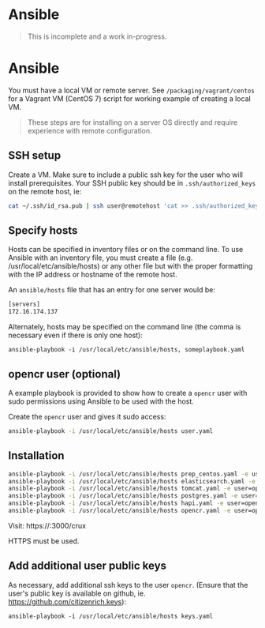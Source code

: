 # Ansible

> This is incomplete and a work in-progress.

# Ansible

You must have a local VM or remote server. See `/packaging/vagrant/centos` for a Vagrant VM (CentOS 7) script for working example of creating a local VM.

> These steps are for installing on a server OS directly and require experience with remote configuration.

## SSH setup

Create a VM. Make sure to include a public ssh key for the user who will install prerequisites. Your SSH public key should be in `.ssh/authorized_keys` on the remote host, ie:
```sh
cat ~/.ssh/id_rsa.pub | ssh user@remotehost 'cat >> .ssh/authorized_keys'
```

## Specify hosts

Hosts can be specified in inventory files or on the command line. To use Ansible with an inventory file, you must create a file (e.g. /usr/local/etc/ansible/hosts) or any other file but with the proper formatting with the IP address or hostname of the remote host. 

An `ansible/hosts` file that has an entry for one server would be:
```sh
[servers]
172.16.174.137
```

Alternately, hosts may be specified on the command line (the comma is necessary even if there is only one host):
```
ansible-playbook -i /usr/local/etc/ansible/hosts, someplaybook.yaml
```

## opencr user (optional)

A example playbook is provided to show how to create a `opencr` user with sudo permissions using Ansible to be used with the host. 

Create the `opencr` user and gives it sudo access:
```sh
ansible-playbook -i /usr/local/etc/ansible/hosts user.yaml
```

## Installation

```sh 
ansible-playbook -i /usr/local/etc/ansible/hosts prep_centos.yaml -e user=opencr
ansible-playbook -i /usr/local/etc/ansible/hosts elasticsearch.yaml -e user=opencr
ansible-playbook -i /usr/local/etc/ansible/hosts tomcat.yaml -e user=opencr
ansible-playbook -i /usr/local/etc/ansible/hosts postgres.yaml -e user=opencr -e pgpass=hapi
ansible-playbook -i /usr/local/etc/ansible/hosts hapi.yaml -e user=opencr
ansible-playbook -i /usr/local/etc/ansible/hosts opencr.yaml -e user=opencr
```

Visit: https://<ip>:3000/crux

HTTPS must be used.


## Add additional user public keys

As necessary, add additional ssh keys to the user `opencr`. (Ensure that the user's public key is available on github, ie. https://github.com/citizenrich.keys):
```
ansible-playbook -i /usr/local/etc/ansible/hosts keys.yaml
```